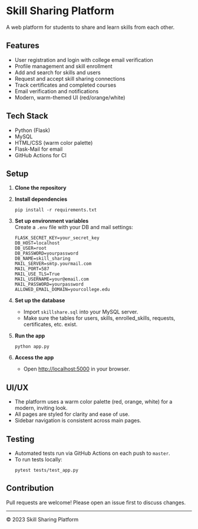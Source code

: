 # Skill Sharing Platform

A web platform for students to share and learn skills from each other.

## Features

- User registration and login with college email verification
- Profile management and skill enrollment
- Add and search for skills and users
- Request and accept skill sharing connections
- Track certificates and completed courses
- Email verification and notifications
- Modern, warm-themed UI (red/orange/white)

## Tech Stack

- Python (Flask)
- MySQL
- HTML/CSS (warm color palette)
- Flask-Mail for email
- GitHub Actions for CI

## Setup

1. **Clone the repository**
2. **Install dependencies**
   ```
   pip install -r requirements.txt
   ```
3. **Set up environment variables**  
   Create a `.env` file with your DB and mail settings:
   ```
   FLASK_SECRET_KEY=your_secret_key
   DB_HOST=localhost
   DB_USER=root
   DB_PASSWORD=yourpassword
   DB_NAME=skill_sharing
   MAIL_SERVER=smtp.yourmail.com
   MAIL_PORT=587
   MAIL_USE_TLS=True
   MAIL_USERNAME=your@email.com
   MAIL_PASSWORD=yourpassword
   ALLOWED_EMAIL_DOMAIN=yourcollege.edu
   ```
4. **Set up the database**
   - Import `skillshare.sql` into your MySQL server.
   - Make sure the tables for users, skills, enrolled_skills, requests, certificates, etc. exist.

5. **Run the app**
   ```
   python app.py
   ```

6. **Access the app**
   - Open [http://localhost:5000](http://localhost:5000) in your browser.

## UI/UX

- The platform uses a warm color palette (red, orange, white) for a modern, inviting look.
- All pages are styled for clarity and ease of use.
- Sidebar navigation is consistent across main pages.

## Testing

- Automated tests run via GitHub Actions on each push to `master`.
- To run tests locally:
  ```
  pytest tests/test_app.py
  ```

## Contribution

Pull requests are welcome! Please open an issue first to discuss changes.

---

© 2023 Skill Sharing Platform
